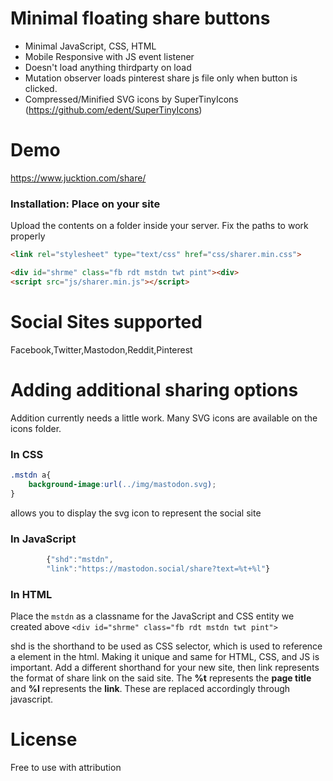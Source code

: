 Minimal floating share buttons
======

- Minimal JavaScript, CSS, HTML
- Mobile Responsive with JS event listener
- Doesn't load anything thirdparty on load
- Mutation observer loads pinterest share js file only when button is clicked.
- Compressed/Minified SVG icons by SuperTinyIcons (https://github.com/edent/SuperTinyIcons)


Demo
======
https://www.jucktion.com/share/

### Installation: Place on your site
Upload the contents on a folder inside your server. Fix the paths to work properly

```html
<link rel="stylesheet" type="text/css" href="css/sharer.min.css">

<div id="shrme" class="fb rdt mstdn twt pint"><div>
<script src="js/sharer.min.js"></script>
```

Social Sites supported
======
Facebook,Twitter,Mastodon,Reddit,Pinterest

Adding additional sharing options
======
Addition currently needs a little work.
Many SVG icons are available on the icons folder.

### In CSS
```CSS
.mstdn a{
    background-image:url(../img/mastodon.svg);
}
```
allows you to display the svg icon to represent the social site

### In JavaScript
```javascript
        {"shd":"mstdn",
        "link":"https://mastodon.social/share?text=%t+%l"}
```

### In HTML
Place the `mstdn` as a classname for the JavaScript and CSS entity we created above
`<div id="shrme" class="fb rdt mstdn twt pint">`

shd is the shorthand to be used as CSS selector, which is used to reference a element in the html. Making it unique and same for HTML, CSS, and JS is important. 
Add a different shorthand for your new site, then link represents the format of share link on the said site.
The **%t** represents the **page title** and **%l** represents the **link**. These are replaced accordingly through javascript. 


License
======
Free to use with attribution